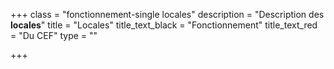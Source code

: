 +++
class = "fonctionnement-single locales"
description = "Description des **locales**"
title = "Locales"
title_text_black = "Fonctionnement"
title_text_red = "Du CEF"
type = ""

+++
